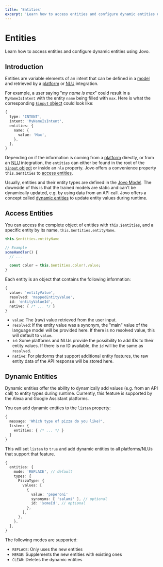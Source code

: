```yaml
---
title: 'Entities'
excerpt: 'Learn how to access entities and configure dynamic entities using Jovo'
---
```

# Entities

Learn how to access entities and configure dynamic entities using Jovo.

## Introduction

Entities are variable elements of an intent that can be defined in a [model](./models.md) and retrieved by a [platform](./platforms.md) or [NLU](./nlu.md) integration.

For example, a user saying "*my name is max*" could result in a `MyNameIsIntent` with the entity `name` being filled with `max`. Here is what the corresponding [`$input` object](./input.md) could look like:

```typescript
{
  type: 'INTENT',
  intent: 'MyNameIsIntent',
  entities: {
    name: {
      value: 'Max',
    },
  },
}
```

Depending on if the information is coming from a [platform](./platforms.md) directly, or from an [NLU](./nlu.md) integration, the `entities` can either be found in the root of the [`$input` object](./input.md) or inside an `nlu` property. Jovo offers a convenience property `this.$entities` to [access entities](#access-entities).

Usually, entities and their entity types are defined in the [Jovo Model](./models.md). The downside of this is that the trained models are static and can't be dynamically updated, e.g. by using data from an API call. Jovo offers a concept called [dynamic entities](#dynamic-entities) to update entity values during runtime.


## Access Entities

You can access the complete object of entities with `this.$entities`, and a specific entity by its name, `this.$entities.entityName`.

```typescript
this.$entities.entityName

// Example
someHandler() {
  // ...

  const color = this.$entities.color!.value;  
}
```

Each entity is an object that contains the following information:

```typescript
{
  value: 'entityValue',
  resolved: 'mappedEntityValue',
  id: 'entityValueId',
  native: { /* ... */ }
}
```
* `value`: The (raw) value retrieved from the user input.
* `resolved`: If the entity value was a synonym, the "main" value of the language model will be provided here. If there is no resolved value, this will default to `value`.
* `id`: Some platforms and NLUs provide the possibility to add IDs to their entity values. If there is no ID available, the `id` will be the same as `resolved`.
* `native`: For platforms that support additional entity features, the raw entity data of the API response will be stored here.


## Dynamic Entities

Dynamic entities offer the ability to dynamically add values (e.g. from an API call) to entity types during runtime. Currently, this feature is supported by the Alexa and Google Assistant platforms.

You can add dynamic entities to the `listen` property:

```typescript
{
  message: 'Which type of pizza do you like?',
  listen: {
    entities: { /* ... */ }
  }
}
```

This will set `listen` to `true` and add dynamic entities to all platforms/NLUs that support that feature.

```typescript
{
  entities: {
    mode: 'REPLACE', // default
    types: {
      PizzaType: {
        values: [
          {
            value: 'peperoni'
            synonyms: [ 'salami' ], // optional
            id: 'someId', // optional
          },
        ],
      },
    },
  },
}
```

The following modes are supported:

* `REPLACE`: Only uses the new entities
* `MERGE`: Supplements the new entities with existing ones
* `CLEAR`: Deletes the dynamic entities
